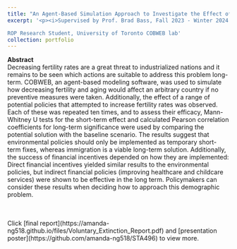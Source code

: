 ```yaml
---
title: "An Agent-Based Simulation Approach to Investigate the Effect of Decreasing Birth Rates and the Efficacy of Potential Solutions"
excerpt: '<p><i>Supervised by Prof. Brad Bass, Fall 2023 - Winter 2024 </i></p>

ROP Research Student, University of Toronto COBWEB lab'
collection: portfolio
---
```

**Abstract**
<br>Decreasing fertility rates are a great threat to industrialized nations and it remains
to be seen which actions are suitable to address this problem long-term. COBWEB, an
agent-based modeling software, was used to simulate how decreasing fertility and aging
would affect an arbitrary country if no preventive measures were taken. Additionally, the
effect of a range of potential policies that attempted to increase fertility rates was
observed. Each of these was repeated ten times, and to assess their efficacy, Mann-
Whitney U tests for the short-term effect and calculated Pearson correlation coefficients
for long-term significance were used by comparing the potential solution with the
baseline scenario. The results suggest that environmental policies should only be
implemented as temporary short-term fixes, whereas immigration is a viable long-term
solution. Additionally, the success of financial incentives depended on how they are
implemented: Direct financial incentives yielded similar results to the environmental
policies, but indirect financial policies (improving healthcare and childcare services)
were shown to be effective in the long term. Policymakers can consider these results
when deciding how to approach this demographic problem.

<br>
<br> Click [final report](https://amanda-ng518.github.io/files/Voluntary_Extinction_Report.pdf) and [presentation poster](https://github.com/amanda-ng518/STA496) to view more.
